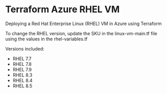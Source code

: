 # Terraform Azure RHEL VM

Deploying a Red Hat Enterprise Linux (RHEL) VM in Azure using Terraform

To change the RHEL version, update the SKU in the linux-vm-main.tf file using the values in the rhel-variables.tf

Versions included:

- RHEL 7.7
- RHEL 7.8
- RHEL 7.9
- RHEL 8.3
- RHEL 8.4
- RHEL 8.5
